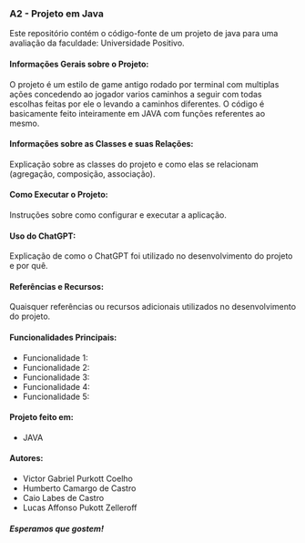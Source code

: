 ### A2 - Projeto em Java

Este repositório contém o código-fonte de um projeto de java para uma avaliação da faculdade: Universidade Positivo.


#### Informações Gerais sobre o Projeto:

O projeto é um estilo de game antigo rodado por terminal com multiplas ações concedendo ao jogador varios caminhos a seguir com todas escolhas feitas por ele o levando a caminhos diferentes. O código é basicamente feito inteiramente em JAVA com funções referentes ao mesmo.

#### Informações sobre as Classes e suas Relações:

Explicação sobre as classes do projeto e como elas se relacionam (agregação, composição, associação).

#### Como Executar o Projeto:

Instruções sobre como configurar e executar a aplicação.

#### Uso do ChatGPT:

Explicação de como o ChatGPT foi utilizado no desenvolvimento do projeto e por quê.

#### Referências e Recursos:

Quaisquer referências ou recursos adicionais utilizados no desenvolvimento do projeto.

#### Funcionalidades Principais:

- Funcionalidade 1:
- Funcionalidade 2:
- Funcionalidade 3:
- Funcionalidade 4:
- Funcionalidade 5:

#### Projeto feito em:

- JAVA

#### Autores:

- Victor Gabriel Purkott Coelho
- Humberto Camargo de Castro
- Caio Labes de Castro
- Lucas Affonso Pukott Zelleroff

##### Esperamos que gostem!

